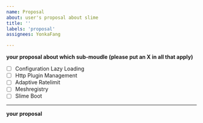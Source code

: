 ```yaml
---
name: Proposal
about: user's proposal about slime
title: ''
labels: 'proposal'
assignees: YonkaFang

---
```

**your proposal about which sub-moudle (please put an X in all that apply)**

- [ ] Configuration Lazy Loading
- [ ] Http Plugin Management
- [ ] Adaptive Ratelimit
- [ ] Meshregistry
- [ ] Slime Boot

---
**your proposal**

